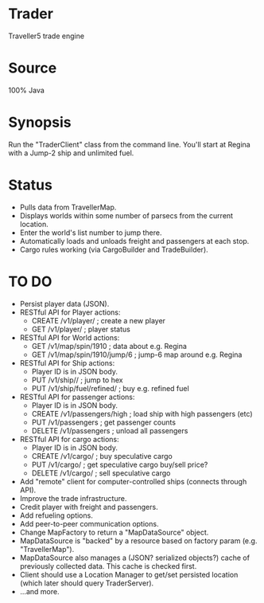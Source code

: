 # Trader
Traveller5 trade engine

# Source
100% Java

# Synopsis
Run the "TraderClient" class from the command line.  You'll start at Regina with a Jump-2 ship and unlimited fuel.

# Status
* Pulls data from TravellerMap.
* Displays worlds within some number of parsecs from the current location.
* Enter the world's list number to jump there.
* Automatically loads and unloads freight and passengers at each stop.
* Cargo rules working (via CargoBuilder and TradeBuilder).

# TO DO
* Persist player data (JSON).
* RESTful API for Player actions:
  * CREATE /v1/player/<playerID>   ; create a new player
  * GET /v1/player/<playerID>      ; player status
* RESTful API for World actions:
  * GET /v1/map/spin/1910          ; data about e.g. Regina
  * GET /v1/map/spin/1910/jump/6   ; jump-6 map around e.g. Regina
* RESTful API for Ship actions:
  * Player ID is in JSON body.
  * PUT /v1/ship/<sector>/<hex>    ; jump to hex
  * PUT /v1/ship/fuel/refined/<tons>        ; buy e.g. refined fuel
* RESTful API for passenger actions:
  * Player ID is in JSON body.
  * CREATE /v1/passengers/high     ; load ship with high passengers (etc)
  * PUT /v1/passengers             ; get passenger counts
  * DELETE /v1/passengers          ; unload all passengers
* RESTful API for cargo actions:
  * Player ID is in JSON body.
  * CREATE /v1/cargo/<tons>        ; buy speculative cargo
  * PUT /v1/cargo/<tons>           ; get speculative cargo buy/sell price?
  * DELETE /v1/cargo/<tons>        ; sell speculative cargo
* Add "remote" client for computer-controlled ships (connects through API).
* Improve the trade infrastructure.
* Credit player with freight and passengers.
* Add refueling options.
* Add peer-to-peer communication options.
* Change MapFactory to return a "MapDataSource" object.
* MapDataSource is "backed" by a resource based on factory param (e.g. "TravellerMap").
* MapDataSource also manages a (JSON? serialized objects?) cache of previously collected data.  This cache is checked first.
* Client should use a Location Manager to get/set persisted location (which later should query TraderServer).
* ...and more.
